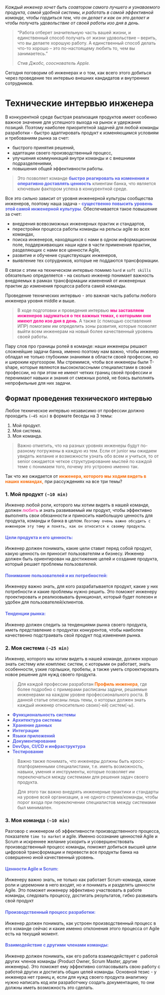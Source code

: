 _Каждый инженер хочет быть соавтором самого лучшего и узнаваемого продукта, самой удобной системы, и работать в самой эффективной команде, чтобы гордиться тем, что он делает и как он это делает и чтобы получать удовольствие от своей работы изо дня в день._ 
> “Работа отберет значительную часть вашей жизни, и единственный способ получать от жизни удовольствие – верить, что вы делаете хорошую работу. А единственный способ делать что-то хорошо – это по-настоящему любить то, чем вы занимаетесь.”
> 
> _Стив Джобс, сооснователь Apple._

Сегодня поговорим об инженерах и о том, как всего этого добиться через проведение тех интервью внешних кандидатов и внутренних сотрудников.
# Технические интервью инженера

В конкурентной среде быстрая реализация продуктов имеет особенно важное значение для успешного выхода на рынок и удержания позиций. 
Поэтому наиболее приоритетной задачей для любой команды разработки - быстро адаптировать продукт к изменяющимся условиям и требованиям рынка за счет:
* быстрого принятия решений, 
* адаптации своего производственный процесс,
* улучшения коммуникаций внутри команды и с внешними подразделениями,
* повышения общей эффективности работы. 

> Это позволяет команде <span style="color: #525EE6;">**быстро реагировать на изменения и оперативно доставлять ценность**</span> клиентам банка, что является ключевым фактором успеха в конкурентной среде.

Все это сильно зависит от уровня инженерной культуры сообщества инженеров, поэтому наша задача - <span style="color: #525EE6;">**существенно повысить уровень этой самой инженерной культуры**.</span>
Обеспечивается такое повышение за счет: 
* внедрения всевозможных инженерных практик и стандартов,
* перестройки процесса работы команды на рельсы agile во всех командах,
* поиска инженеров, находящихся с нами в одном информационном поле, поддерживающих наши идеи в части применения практик, разделяющих с нами все ценности Agile,
* развитие и обучение существующих инженеров, 
* выявление тех сотрудников, которые не поддаются трансформации.

В связи с этим на техническом интервью помимо `hard` и `soft skills` обязательно определяется - на сколько инженер понимает важность внедряемых в рамках трансформации изменений от инженерных практик до изменения процесса работа самой команды.  

Проведение технических интервью - это важная часть работы любого инженера уровня middle и выше. 
> В ходе подготовки и проведения интервью <span style="color: #F70A8D;">**мы заставляем инженеров задуматься о тех важных темах, с которыми они имеют дело изо дня в день**</span>. А также (c помощью составления ИПР) помогаем им определить зоны развития, которые позволят выйти всем инженерам на новый более качественный уровень своей работы. 
 

Пару слов про границы ролей в команде: наши инженеры решают сложнейшие задачи банка, именно поэтому нам важно, чтобы инженер обладал не только глубокими знаниями в области своей профессии, но и широким кругозором.
Мы стремимся, чтобы все инженеры были T-shape, которые являются высококлассными специалистами в своей профессии, но при этом не имеют четких границ своей профессии и перенимают навыки и знания от смежных ролей, не боясь выполнять непрофильные для них задачи. 

## Формат проведения технического интервью 

Любое техническое интервью независимо от профессии должно проходить `(~45 min)` в формате беседы на 3 темы: 
1. Мой продукт.
2. Моя система.
3. Моя команда.

> Важно отметить, что на разных уровнях инженеры будут по-разному погружены в каждую из тем. Если от junior мы ожидаем увидеть желание и возможности узнать обо всем и учиться, то от senior ожидается четкое структурирование мыслей по каждой теме с понимаем того, почему это устроено именно так. 

Так что же ожидается от <span style="color: #F86E0B;">**инженера, которого мы ходим видеть в наших командах,**</span> при рассуждениях на все три темы?

### 1. Мой продукт `(~10 min)`

Инженер любой роли, которого мы хотим видеть в нашей команде, должен <span style="color: #F70A8D;">любить</span> и знать развиваемый им продукт, чтобы эффективно выполнять свои обязанности и приносить наибольшую ценность для продукта, команды и банка в целом.
`Поэтому очень важно обсудить с инженером эту тему и понять, как он относится к своему продукты`.  
#### <span style="color: #525EE6;">**Цели продукта и его ценность:**</span>
Инженер должен понимать, какие цели ставит перед собой продукт, какую ценность он приносит пользователям и бизнесу. 
Инженер должен быть ориентирован на достижение целей и создание продукта, который решает проблемы пользователей.
#### <span style="color: #525EE6;">**Понимание пользователей и их потребностей:**</span>
Инженеру важно знать, для кого разрабатывается продукт, какие у них потребности и какие проблемы нужно решить. 
Это поможет инженеру проектировать и реализовывать функционал, который будет полезен и удобен для пользователей/клиентов.
#### <span style="color: #525EE6;">**Тенденции рынка:**</span>
Инженер должен следить за тенденциями рынка своего продукта, иметь представление о продуктах конкурентов, чтобы наиболее качественно подстраивать свой продукт под изменения рынка. 

### 2. Моя система `(~25 min)`

Инженер, которого мы хотим видеть в нашей команде, должен хорошо знать систему или комплекс систем, с которыми он работает, знать особенности, узкие горлышки, пробелы, а также уметь спроектировать новое решение для нужд своего продукта.

> Для каждой профессии разработан <span style="color: #F86E0B;">**Профиль инженера**</span>, где более подробно с примерами расписаны задачи, решаемые инженерами на каждом уровне профессионального роста. В данной статье описаны лишь темы, о которых должен знать каждый инженер относительно своих(-ей) систем(-ы).
* <span style="color: #525EE6;">**Функциональность системы**</span>
* <span style="color: #525EE6;">**Архитектура системы**</span>
* <span style="color: #525EE6;">**Хранение данных**</span>
* <span style="color: #525EE6;">**Интеграции**</span>
* <span style="color: #525EE6;">**Языки приложений**</span>
* <span style="color: #525EE6;">**Документирование**</span>
* <span style="color: #525EE6;">**DevOps, CI/CD и инфраструктура**</span>
* <span style="color: #525EE6;">**Тестирование**</span>

> Важно также понимать, что инженеры должны быть кросс-платформенными специалистами, т.е. иметь возможность, навыки, умения и инструменты, которые позволяет им переключаться между системами для решения задач своего продукта. 
> 
> Для этого так важно внедрять инженерные практики и стандарты на уровне всей организации, а не одного стрима/команды, чтобы порог входа при переключении специалистов между системами был минимален. 


### 3. Моя команда `(~10 min)`

Разговор с инженером об эффективности производственного процесса, показателе `time to market` и agile. 
Именно осознание ценностей Agile и Scrum и искреннее желание ускорить и усовершенствовать производственный процесс команды, поможет добиться высшей цели цифровой трансформации и перевести все продукты банка на совершенно иной качественный уровень.
#### <span style="color: #525EE6;">**Ценности Agile и Scrum:**</span> 
Инженеру важно знать, не только как работает Scrum-команда, какие роли и церемонии в него входят, но и понимать и разделять ценности Agile. Это поможет инженеру эффективно участвовать в работе команды, следовать процессу, достигать результатов, гибко развивать свой продукт
#### <span style="color: #525EE6;">**Производственный процесс разработки:**</span> 
Инженер должен понимать, как устроен производственный процесс в его команде сейчас и какие именно отклонения этого процесса от Agile есть на текущий момент.
#### <span style="color: #525EE6;">**Взаимодействие с другими членами команды:**</span>
Инженер должен понимать, как его работа взаимодействует с работой других членов команды (Product Owner, Scrum Master, другие инженеры). Это поможет ему эффективно согласовывать свою работу с работой других и достигать общих целей команды.
Основной тезис - у инженера нет границ и, если для нужд своего продукта аналитику нужно написать код или разработчику создать документацию, то они должны иметь возможность это сделать.